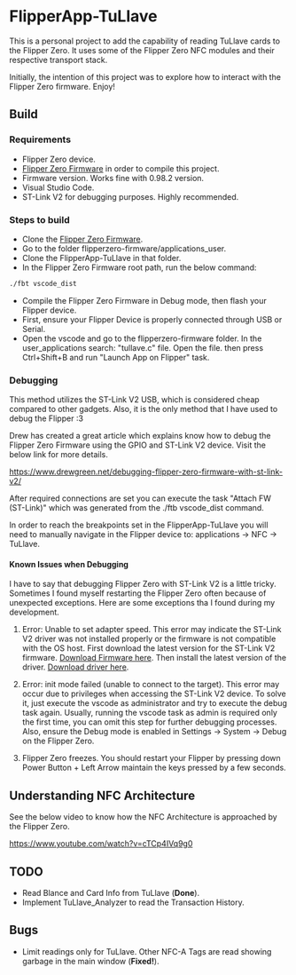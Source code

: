 # FlipperApp-TuLlave

This is a personal project to add the capability of reading TuLlave cards to the Flipper Zero. It uses some of the Flipper Zero NFC modules and their respective transport stack.

Initially, the intention of this project was to explore how to interact with the Flipper Zero firmware. Enjoy!

## Build

### Requirements

* Flipper Zero device.
* [Flipper Zero Firmware](https://github.com/flipperdevices/flipperzero-firmware) in order to compile this project.
* Firmware version. Works fine with 0.98.2 version.
* Visual Studio Code.
* ST-Link V2 for debugging purposes. Highly recommended.

### Steps to build

* Clone the [Flipper Zero Firmware](https://github.com/flipperdevices/flipperzero-firmware).
* Go to the folder flipperzero-firmware/applications_user.
* Clone the FlipperApp-TuLlave in that folder. 
* In the Flipper Zero Firmware root path, run the below command:

```bash
./fbt vscode_dist
```
* Compile the Flipper Zero Firmware in Debug mode, then flash your Flipper device.
* First, ensure your Flipper Device is properly connected through USB or Serial.
* Open the vscode and go to the flipperzero-firmware folder. In the user_applications search: "tullave.c" file. Open the file. then press Ctrl+Shift+B and run "Launch App on Flipper" task. 

### Debugging

This method utilizes the ST-Link V2 USB, which is considered cheap compared to other gadgets. Also, it is the only method that I have used to debug the Flipper :3

Drew has created a great article which explains know how to debug the Flipper Zero Firmware using the GPIO and ST-Link V2 device. Visit the below link for more details. 

https://www.drewgreen.net/debugging-flipper-zero-firmware-with-st-link-v2/

After required connections are set you can execute the task "Attach FW (ST-Link)" which was generated from the ./ftb vscode_dist command.

In order to reach the breakpoints set in the FlipperApp-TuLlave you will need to manually navigate in the Flipper device to: applications -> NFC -> TuLlave.

#### Known Issues when Debugging

I have to say that debugging Flipper Zero with ST-Link V2 is a little tricky. Sometimes I found myself restarting the Flipper Zero often because of unexpected exceptions. Here are some exceptions tha I found during my development.

1. Error: Unable to set adapter speed. This error may indicate the ST-Link V2 driver was not installed properly or the firmware is not compatible with the OS host. First download the latest version for the ST-Link V2 firmware. [Download Firmware here](https://www.st.com/en/development-tools/stsw-link007.html). Then install the latest version of the driver. [Download driver here](https://www.st.com/en/development-tools/stsw-link009.html).

2. Error: init mode failed (unable to connect to the target). This error may occur due to privileges when accessing the ST-Link V2 device. To solve it, just execute the vscode as administrator and try to execute the debug task again. Usually, running the vscode task as admin is required only the first time, you can omit this step for further debugging processes. Also, ensure the Debug mode is enabled in Settings -> System -> Debug on the Flipper Zero. 

2. Flipper Zero freezes. You should restart your Flipper by pressing down Power Button + Left Arrow maintain the keys pressed by a few seconds. 

## Understanding NFC Architecture

See the below video to know how the NFC Architecture is approached by the Flipper Zero.

https://www.youtube.com/watch?v=cTCp4IVq9g0

## TODO

* Read Blance and Card Info from TuLlave (**Done**).
* Implement TuLlave_Analyzer to read the Transaction History.

## Bugs

* Limit readings only for TuLlave. Other NFC-A Tags are read showing garbage in the main window (**Fixed!**).